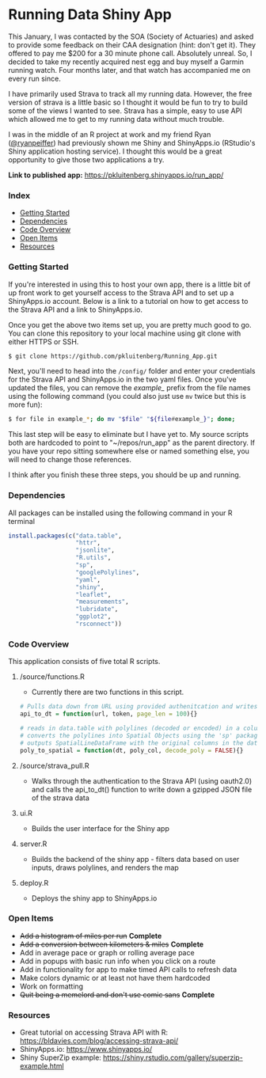 # Running Data Shiny App
This January, I was contacted by the SOA (Society of Actuaries) and asked to provide some 
feedback on their CAA designation (hint: don't get it). They offered to pay me $200 for a 30 minute phone call. 
Absolutely unreal. So, I decided to take my recently acquired nest egg and buy myself a Garmin running watch. 
Four months later, and that watch has accompanied me on every run since. 

I have primarily used Strava to track all my running data. However, the free version of strava is a little basic
so I thought it would be fun to try to build some of the views I wanted to see. Strava has a simple, easy to use API
which allowed me to get to my running data without much trouble.

I was in the middle of an R project at work and my friend Ryan ([@ryanpeiffer](https://github.com/ryanpeiffer)) had previously shown me Shiny and ShinyApps.io (RStudio's
Shiny application hosting service). I thought this would be a great opportunity to give those two applications a try.


**Link to published app:**  https://pkluitenberg.shinyapps.io/run_app/

### Index
- [Getting Started](#getting-started)
- [Dependencies](#dependencies)
- [Code Overview](#code-overview) 
- [Open Items](#open-items)
- [Resources](#resources)

### Getting Started

If you're interested in using this to host your own app, there is a little bit of up front work to get yourself access to the Strava API and to set up a ShinyApps.io account. Below is a link to a tutorial on how to get access to the Strava API and a link to ShinyApps.io.

Once you get the above two items set up, you are pretty much good to go. You can clone this repository to your local machine using git clone with either HTTPS or SSH.
```bash
$ git clone https://github.com/pkluitenberg/Running_App.git
```
Next, you'll need to head into the `/config/` folder and enter your credentials for the Strava API and ShinyApps.io in the two yaml files. Once you've updated the files, you can remove the *example_* prefix from the file names using the following command (you could also just use `mv` twice but this is more fun):
```bash
$ for file in example_*; do mv "$file" "${file#example_}"; done;
```
This last step will be easy to eliminate but I have yet to. My source scripts both are hardcoded to point to "~/repos/run_app" as the parent directory. If you have your repo sitting somewhere else or named something else, you will need to change those references.

I think after you finish these three steps, you should be up and running.

### Dependencies
All packages can be installed using the following command in your R terminal

```R
install.packages(c("data.table",
                   "httr",
                   "jsonlite",
                   "R.utils",
                   "sp",
                   "googlePolylines",
                   "yaml",
                   "shiny",
                   "leaflet",
                   "measurements",
                   "lubridate",
                   "ggplot2",
                   "rsconnect"))
```

### Code Overview

This application consists of five total R scripts.
1. /source/functions.R

    - Currently there are two functions in this script.
    ```R
    # Pulls data down from URL using provided authenitcation and writes to a data.table
    api_to_dt = function(url, token, page_len = 100){}
    ```
    
    ```R
    # reads in data.table with polylines (decoded or encoded) in a column.
    # converts the polylines into Spatial Objects using the 'sp' package
    # outputs SpatialLineDataFrame with the original columns in the data.table plus the Spatial Objects
    poly_to_spatial = function(dt, poly_col, decode_poly = FALSE){}
    ```

2. /source/strava_pull.R
    - Walks through the authentication to the Strava API (using oauth2.0) and calls
    the api_to_dt() function to write down a gzipped JSON file of the strava data
3. ui.R
    - Builds the user interface for the Shiny app
4. server.R
    - Builds the backend of the shiny app - filters data based on user inputs, draws polylines, and renders the map 
5. deploy.R
    - Deploys the shiny app to ShinyApps.io

### Open Items
- ~~Add a histogram of miles per run~~ **Complete**
- ~~Add a conversion between kilometers & miles~~ **Complete**
- Add in average pace or graph or rolling average pace
- Add in popups with basic run info when you click on a route
- Add in functionality for app to make timed API calls to refresh data
- Make colors dynamic or at least not have them hardcoded
- Work on formatting
- ~~Quit being a memelord and don't use comic sans~~ **Complete**
### Resources
 - Great tutorial on accessing Strava API with R: https://bldavies.com/blog/accessing-strava-api/
 - ShinyApps.io: https://www.shinyapps.io/
 - Shiny SuperZip example: https://shiny.rstudio.com/gallery/superzip-example.html
